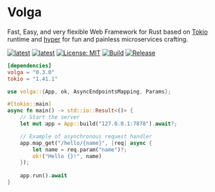 # Volga

Fast, Easy, and very flexible Web Framework for Rust based on [Tokio](https://tokio.rs/) runtime and [hyper](https://hyper.rs/) for fun and painless microservices crafting.

[![latest](https://img.shields.io/badge/crates.io-0.3.0-blue)](https://crates.io/crates/volga)
[![latest](https://img.shields.io/badge/rustc-1.80+-964B00)](https://www.rust-lang.org/)
[![License: MIT](https://img.shields.io/badge/License-MIT-violet.svg)](https://github.com/RomanEmreis/volga/blob/main/LICENSE)
[![Build](https://github.com/RomanEmreis/volga/actions/workflows/rust.yml/badge.svg)](https://github.com/RomanEmreis/volga/actions/workflows/rust.yml)
[![Release](https://github.com/RomanEmreis/volga/actions/workflows/release.yml/badge.svg)](https://github.com/RomanEmreis/volga/actions/workflows/release.yml)

```toml
[dependencies]
volga = "0.3.0"
tokio = "1.41.1"
```
```rust
use volga::{App, ok, AsyncEndpointsMapping, Params};

#[tokio::main]
async fn main() -> std::io::Result<()> {
    // Start the server
    let mut app = App::build("127.0.0.1:7878").await?;

    // Example of asynchronous request handler
    app.map_get("/hello/{name}", |req| async {
        let name = req.param("name")?;
        ok!("Hello {}!", name)
    });
    
    app.run().await
}
```
